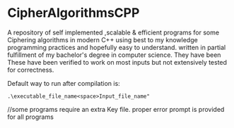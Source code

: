 # CipherAlgorithmsCPP
A repository of self implemented ,scalable &amp; efficient programs for some Ciphering algorithms in modern C++ using  best to my knowledge programming practices and hopefully easy to understand. written in partial fulfillment of my bachelor's degree in computer science.
They have been These have been verified to work on most inputs but not extensively tested for correctness.

Default way to run after compilation is:

```.\executable_file_name<space>Input_file_name"``` 

//some programs require an extra Key file. proper error prompt is provided for all programs
